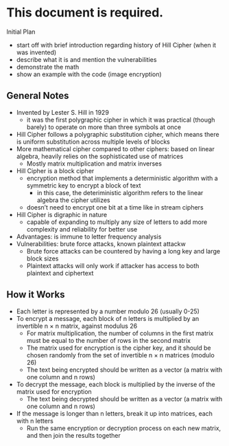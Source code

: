# This document is required.

Initial Plan
 - start off with brief introduction regarding history of Hill Cipher (when it was invented)
 - describe what it is and mention the vulnerabilities
 - demonstrate the math
 - show an example with the code (image encryption)

## General Notes
 - Invented by Lester S. Hill in 1929
   - it was the first polygraphic cipher in which it was practical (though barely) to operate on more than three symbols at once
 - Hill Cipher follows a polygraphic substitution cipher, which means there is uniform substitution across multiple levels of blocks
 - More mathematical cipher compared to other ciphers: based on linear algebra, heavily relies on the sophisticated use of matrices
   - Mostly matrix multiplication and matrix inverses
 - Hill Cipher is a block cipher
   - encryption method that implements a deterministic algorithm with a symmetric key to encrypt a block of text
     - in this case, the deteriministic algorithm refers to the linear algebra the cipher utilizes
   - doesn’t need to encrypt one bit at a time like in stream ciphers
 - Hill Cipher is digraphic in nature
   - capable of expanding to multiply any size of letters to add more complexity and reliability for better use
 - Advantages: is immune to letter frequency analysis
 - Vulnerabilities: brute force attacks, known plaintext attackw
   - Brute force attacks can be countered by having a long key and large block sizes
   - Plaintext attacks will only work if attacker has access to both plaintext and ciphertext

## How it Works
 - Each letter is represented by a number modulo 26 (usually 0-25)
 - To encrypt a message, each block of n letters is multiplied by an invertible n × n matrix, against modulus 26
   - For matrix multiplication, the number of columns in the first matrix must be equal to the number of rows in the second matrix
   - The matrix used for encryption is the cipher key, and it should be chosen randomly from the set of invertible n × n matrices (modulo 26)
   - The text being encrypted should be written as a vector (a matrix with one column and n rows)
 - To decrypt the message, each block is multiplied by the inverse of the matrix used for encryption
   - The text being decrypted should be written as a vector (a matrix with one column and n rows)
 - If the message is longer than n letters, break it up into matrices, each with n letters
   - Run the same encryption or decryption process on each new matrix, and then join the results together
